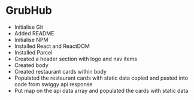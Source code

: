 # GrubHub
   - Initialise Git
   - Added README
   - Initialise NPM
   - Installed React and ReactDOM
   - Installed Parcel
   - Created a header section with logo and nav items
   - Created body
   - Created restaurant cards within body
   - Populated the restaurant cards with static data copied and pasted into code from swiggy api response
   - Put map on the api data array and populated the cards with static data